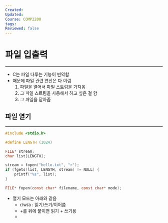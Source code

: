 ```yaml
---
Created: 
Updated: 
Course: COMP2200
tags: 
Reviewed: false
---
```

# 파일 입출력
---
- C는 파일 다루는 기능이 빈약함
- 때문에 파일 관련 연산은 다 이럼
	1. 파일을 열어서 파일 스트림을 가져옴
	2. 그 파일 스트림을 사용해서 하고 싶은 걸 함
	3. 그 파일을 닫아줌

## 파일 열기
---
```c
#include <stdio.h>

#define LENGTH (1024)

FILE* stream;
char list[LENGTH];

stream = fopen("hello.txt", "r");
if (fgets(list, LENGTH, stream) != NULL) {
	printf("%s", list);
}
```

```c
FILE* fopen(const char* filename, const char* mode);
```
- 열기 모드는 아래와 같음
	- r/w/a : 읽기/쓰기/이어씀
	- +를 뒤에 붙이면 읽기 + 쓰기용
	- 